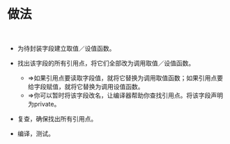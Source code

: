 # 做法

<br>

- 为待封装字段建立取值／设值函数。

- 找出该字段的所有引用点，将它们全部改为调用取值／设值函数。
  - ⇒如果引用点要读取字段值，就将它替换为调用取值函数；如果引用点要给字段赋值，就将它替换为调用设值函数。
  - ⇒你可以暂时将该字段改名，让编译器帮助你查找引用点。将该字段声明为private。
- 复查，确保找出所有引用点。
- 编译，测试。

<br>

